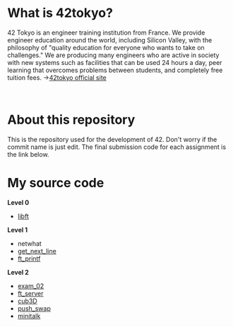 # What is 42tokyo?
42 Tokyo is an engineer training institution from France.
We provide engineer education around the world, including Silicon Valley, with the philosophy of "quality education for everyone who wants to take on challenges."
We are producing many engineers who are active in society with new systems such as facilities that can be used 24 hours a day, peer learning that overcomes problems between students, and completely free tuition fees.
→[42tokyo official site](https://42tokyo.jp/)

<br>

# About this repository
This is the repository used for the development of 42. Don't worry if the commit name is just edit. The final submission code for each assignment is the link below.
<br>

# My source code
**Level 0**
- [libft](https://github.com/Hiroaki-K4/libft)

**Level 1**
- netwhat
- [get_next_line](https://github.com/Hiroaki-K4/get_next_line)
- [ft_printf](https://github.com/Hiroaki-K4/ft_printf)

**Level 2**
- [exam_02](https://github.com/Hiroaki-K4/42tokyo/tree/main/exam_02)
- [ft_server](https://github.com/Hiroaki-K4/ft_server)
- [cub3D](https://github.com/Hiroaki-K4/cub3D)
- [push_swap](https://github.com/Hiroaki-K4/push_swap)
- [minitalk](https://github.com/Hiroaki-K4/minitalk)

